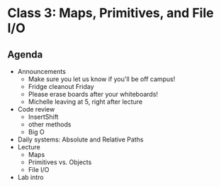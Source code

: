 # Class 3: Maps, Primitives, and File I/O

## Agenda
- Announcements
    - Make sure you let us know if you'll be off campus!
    - Fridge cleanout Friday
    - Please erase boards after your whiteboards!
    - Michelle leaving at 5, right after lecture
- Code review
    - InsertShift
    - other methods
    - Big O
- Daily systems: Absolute and Relative Paths
- Lecture
    - Maps
    - Primitives vs. Objects
    - File I/O
- Lab intro
